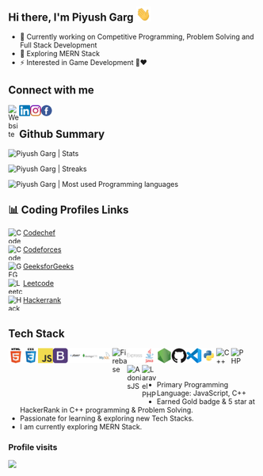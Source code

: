 ## Hi there, I'm Piyush Garg <img src="https://raw.githubusercontent.com/akgarg0472/akgarg0472/main/.github/images/hi.gif" width="30px">

- 🔭 Currently working on Competitive Programming, Problem Solving and Full Stack Development
- 🌱 Exploring MERN Stack
- ⚡ Interested in Game Development 🎵❤️

## Connect with me
<a href="https://piyushgarg.me/"><img src="https://user-images.githubusercontent.com/62426177/166118371-30f70df7-1078-4826-ae17-c22061658b79.png"
align="left" alt="Website" width="22px" src="https://raw.githubusercontent.com/akgarg0472/akgarg0472/main/.github/images/linkedin.svg"/></a>
<a href="https://www.linkedin.com/in/piyush-garg-2002/"><img align="left" alt="LinkedIn" width="22px" src="https://raw.githubusercontent.com/akgarg0472/akgarg0472/main/.github/images/linkedin.svg"/></a>
<!-- <a href="https://twitter.com/infinity_4321_"><img align="left" alt="Twitter" width="22px" src="https://raw.githubusercontent.com/akgarg0472/akgarg0472/main/.github/images/twitter.png"/></a> -->
<a href="https://twitter.com/infinity_4321_"><img align="left" alt="Instagram" width="22px" src="https://raw.githubusercontent.com/akgarg0472/akgarg0472/main/.github/images/instagram.png"/></a>
<a href="https://www.facebook.com/profile.php?id=100070103432767"><img align="left" alt="Facebook" width="22px" src="https://raw.githubusercontent.com/akgarg0472/akgarg0472/main/.github/images/facebook.png" /></a>
<br/>

## Github Summary
<!-- <p align="left"><img src="https://github-profile-trophy.vercel.app/?username=akgarg0472&theme=darkhub" alt="Akhilesh Garg github quick summary"/></p> -->
<p align="left"><img src="https://github-readme-stats.vercel.app/api?username=il-coder&show_icons=true&theme=gotham&count_private=true" alt="Piyush Garg | Stats"></p>
<p align="left"><img src="https://github-readme-streak-stats.herokuapp.com/?user=il-coder&&theme=gotham" alt="Piyush Garg | Streaks"></p>
<p align="left"><img src="https://github-readme-stats.vercel.app/api/top-langs/?username=il-coder&theme=gotham" alt="Piyush Garg | Most used Programming languages"></p> 

## 📊 Coding Profiles Links
<a href="https://www.codechef.com/users/infinity_4321"><img align="left" alt="CodeChef" width="30px" height="30px" src="https://user-images.githubusercontent.com/62426177/166118759-bb148eed-eaeb-453b-9d61-fda7badfb48c.png"/> Codechef</a> <br><br>
<a href="https://codeforces.com/profile/infinity_4321"><img align="left" alt="Codeforces" width="30px" height="30px" src="https://user-images.githubusercontent.com/62426177/166118839-7299026d-f190-43f5-af7f-ec7dd9eeb497.png"/> Codeforces</a> <br><br>
<a href="https://auth.geeksforgeeks.org/user/infinity4321cg/practice/"><img align="left" alt="GFG" width="30px" height="30px" src="https://user-images.githubusercontent.com/62426177/166118852-ba3408f8-219a-456c-b01f-f37d769f080a.png"/> GeeksforGeeks</a> <br><br>
<a href="https://leetcode.com/infinity_4321/"><img align="left" alt="Leetcode" width="30px" height="30px" src="https://user-images.githubusercontent.com/62426177/166118929-b31d1fcf-749a-40b4-b059-f2d569b081a8.jpg"/> Leetcode</a> <br><br>
<a href="https://www.hackerrank.com/infinity4321"><img align="left" alt="Hackerrank" width="30px" height="30px" src="https://user-images.githubusercontent.com/62426177/166118962-913026cc-4289-45e1-b290-db32444bf49e.jpg"/> Hackerrank</a> <br><br>



<!-- 
## 📊 Last 7 days stats
<img width="600px" height="450px" src="https://wakatime.com/share/@il-coder/debc8931-4987-4de8-bfb2-04296e5e2cd4.png" />
<br/><br/>
<img src="https://github-readme-stats.vercel.app/api/wakatime?username=il-coder&layuout=compact&theme=gotham" alt="Weekly stats"/> -->

## Tech Stack
<!-- <img align="left" alt="Spring" width="30px" src="https://raw.githubusercontent.com/akgarg0472/akgarg0472/main/.github/images/spring.svg" /> -->
<!-- <img align="left" alt="Hibernate" width="30px" src="https://raw.githubusercontent.com/akgarg0472/akgarg0472/main/.github/images/hibernate.svg" /> -->
<img align="left" alt="HTML5" width="30px" src="https://raw.githubusercontent.com/github/explore/80688e429a7d4ef2fca1e82350fe8e3517d3494d/topics/html/html.png" />
<img align="left" alt="CSS3" width="30px" src="https://raw.githubusercontent.com/github/explore/80688e429a7d4ef2fca1e82350fe8e3517d3494d/topics/css/css.png" />
<img align="left" alt="JavaScript" width="30px" src="https://raw.githubusercontent.com/github/explore/80688e429a7d4ef2fca1e82350fe8e3517d3494d/topics/javascript/javascript.png" />
<img align="left" alt="Bootstrap" width="30px" src="https://raw.githubusercontent.com/github/explore/80688e429a7d4ef2fca1e82350fe8e3517d3494d/topics/bootstrap/bootstrap.png" />
<img align="left" alt="jQuery" width="30px" src="https://raw.githubusercontent.com/github/explore/80688e429a7d4ef2fca1e82350fe8e3517d3494d/topics/jquery/jquery.png" />
<img align="left" alt="MongoDB" width="30px" src="https://raw.githubusercontent.com/github/explore/80688e429a7d4ef2fca1e82350fe8e3517d3494d/topics/mongodb/mongodb.png" />
<img align="left" alt="MySQL" width="30px" src="https://raw.githubusercontent.com/github/explore/80688e429a7d4ef2fca1e82350fe8e3517d3494d/topics/mysql/mysql.png" />
<img align="left" alt="Firebase" width="30px" src="https://user-images.githubusercontent.com/62426177/166118691-74c93fa9-aa09-40f2-b399-b4f6f232b500.png"
/>
<img align="left" alt="Express" width="30px" src="https://raw.githubusercontent.com/github/explore/80688e429a7d4ef2fca1e82350fe8e3517d3494d/topics/express/express.png" />
<img align="left" alt="Java" width="30px" src="https://raw.githubusercontent.com/akgarg0472/akgarg0472/main/.github/images/java.svg" />
<!-- <img align="left" alt="React JS" width="30px" src="https://raw.githubusercontent.com/github/explore/80688e429a7d4ef2fca1e82350fe8e3517d3494d/topics/react/react.png" /> -->
<img align="left" alt="NodeJS" width="30px" src="https://raw.githubusercontent.com/github/explore/80688e429a7d4ef2fca1e82350fe8e3517d3494d/topics/nodejs/nodejs.png" />
<img align="left" alt="VCS" width="30px" src="https://raw.githubusercontent.com/github/explore/78df643247d429f6cc873026c0622819ad797942/topics/github/github.png" />
<!-- <img align="left" alt="IntelliJ Idea" width="30px" src="https://raw.githubusercontent.com/akgarg0472/akgarg0472/main/.github/images/intellij-idea.svg" /> -->
<img align="left" alt="VS Code" width="30px" src="https://raw.githubusercontent.com/github/explore/80688e429a7d4ef2fca1e82350fe8e3517d3494d/topics/visual-studio-code/visual-studio-code.png" />
<!-- <img align="left" alt="Android" width="30px" src="https://raw.githubusercontent.com/github/explore/80688e429a7d4ef2fca1e82350fe8e3517d3494d/topics/android/android.png" /> -->
<img align="left" alt="Python" width="30px" src="https://raw.githubusercontent.com/github/explore/80688e429a7d4ef2fca1e82350fe8e3517d3494d/topics/python/python.png" />
<img align="left" alt="C++" width="30px" src="https://user-images.githubusercontent.com/62426177/166118629-8384fce7-6771-4d46-9421-2b2923a95284.png" />
<img align="left" alt="PHP" width="30px" src="https://user-images.githubusercontent.com/62426177/166118640-578ddeeb-7dc0-43df-a6db-205ef3ce742f.png"
/>
<img align="left" alt="AdonisJS" width="30px" src="https://user-images.githubusercontent.com/62426177/166118658-5f0d5548-899a-4630-9824-525ac30b07cc.png"
/>
<img align="left" alt="Laravel PHP" width="30px" src="https://user-images.githubusercontent.com/62426177/166118679-17ae5e43-bc24-4a09-b7c0-47b5b1c3940c.svg"
/>
<br/>
<br/>
<br/>
	
* Primary Programming Language: JavaScript, C++
* Earned Gold badge & 5 star at HackerRank in C++ programming & Problem Solving.
* Passionate for learning & exploring new Tech Stacks.
* I am currently exploring MERN Stack.

### Profile visits
<img src='https://profile-counter.glitch.me/il-coder/count.svg' width='auto'>
